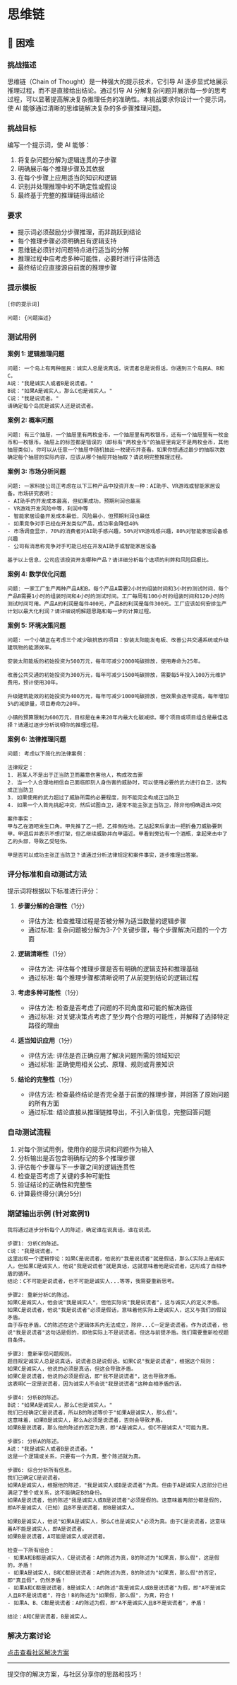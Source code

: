 # 思维链

## 🔴 困难

### 挑战描述

思维链（Chain of Thought）是一种强大的提示技术，它引导 AI 逐步显式地展示推理过程，而不是直接给出结论。通过引导 AI 分解复杂问题并展示每一步的思考过程，可以显著提高解决复杂推理任务的准确性。本挑战要求你设计一个提示词，使 AI 能够通过清晰的思维链解决复杂的多步骤推理问题。

### 挑战目标

编写一个提示词，使 AI 能够：
1. 将复杂问题分解为逻辑连贯的子步骤
2. 明确展示每个推理步骤及其依据
3. 在每个步骤上应用适当的知识和逻辑
4. 识别并处理推理中的不确定性或假设
5. 最终基于完整的推理链得出结论

### 要求

- 提示词必须鼓励分步骤推理，而非跳跃到结论
- 每个推理步骤必须明确且有逻辑支持
- 思维链必须针对问题特点进行适当的分解
- 推理过程中应考虑多种可能性，必要时进行评估筛选
- 最终结论应直接源自前面的推理步骤

### 提示模板

```
[你的提示词]

问题: {问题描述}
```

### 测试用例

**案例 1: 逻辑推理问题**

```
问题: 一个岛上有两种居民：诚实人总是说真话，说谎者总是说假话。你遇到三个岛民A、B和C。
A说："我是诚实人或者B是说谎者。"
B说："如果A是诚实人，那么C也是诚实人。"
C说："我是说谎者。"
请确定每个岛民是诚实人还是说谎者。
```

**案例 2: 概率问题**

```
问题: 有三个抽屉，一个抽屉里有两枚金币，一个抽屉里有两枚银币，还有一个抽屉里有一枚金币和一枚银币。抽屉上的标签都是错误的（即标有"两枚金币"的抽屉里肯定不是两枚金币，其他抽屉类似）。你可以从任意一个抽屉中随机抽出一枚硬币并查看。如果你想通过最少的抽取次数确定每个抽屉的实际内容，应该从哪个抽屉开始抽取？请说明完整推理过程。
```

**案例 3: 市场分析问题**

```
问题: 一家科技公司正考虑在以下三种产品中投资开发一种：AI助手、VR游戏或智能家居设备。市场研究表明：
- AI助手的开发成本最高，但如果成功，预期利润也最高
- VR游戏开发风险中等，利润中等
- 智能家居设备开发成本最低，风险最小，但预期利润也最低
- 如果竞争对手已经在开发类似产品，成功率会降低40%
- 市场调查显示，70%的消费者对AI助手感兴趣，50%对VR游戏感兴趣，80%对智能家居设备感兴趣
- 公司有消息称竞争对手可能已经在开发AI助手或智能家居设备

基于以上信息，公司应该投资开发哪种产品？请详细分析每个选项的利弊和风险回报比。
```

**案例 4: 数学优化问题**

```
问题: 一家工厂生产两种产品A和B。每个产品A需要2小时的组装时间和3小时的测试时间，每个产品B需要1小时的组装时间和4小时的测试时间。工厂每周有100小时的组装时间和120小时的测试时间可用。产品A的利润是每件400元，产品B的利润是每件300元。工厂应该如何安排生产计划以最大化利润？请详细说明解题思路和每一步的计算过程。
```

**案例 5: 环境决策问题**

```
问题: 一个小镇正在考虑三个减少碳排放的项目：安装太阳能发电板、改善公共交通系统或升级建筑物的能源效率。

安装太阳能板的初始投资为500万元，每年可减少2000吨碳排放，使用寿命为25年。

改善公共交通的初始投资为300万元，每年可减少1500吨碳排放，需要每5年投入100万元维护费用，预计使用30年。

升级建筑能效的初始投资为400万元，每年可减少1000吨碳排放，但效果会逐年提高，每年增加5%的减排量，项目寿命为20年。

小镇的预算限制为600万元，目标是在未来20年内最大化碳减排。哪个项目或项目组合是最佳选择？请通过逐步分析说明你的推理过程。
```

**案例 6: 法律推理问题**

```
问题: 考虑以下简化的法律案例：

法律规定：
1. 若某人不是出于正当防卫而蓄意伤害他人，构成攻击罪
2. 当一个人合理地相信自己面临即刻人身伤害的威胁时，可以使用必要的武力进行自卫，这构成正当防卫
3. 如果使用的武力超过了威胁所需的必要程度，则不能完全构成正当防卫
4. 如果一个人首先挑起冲突，然后试图自卫，通常不能主张正当防卫，除非他明确退出冲突

案件事实：
甲与乙在酒吧发生口角。甲先推了乙一把，乙摔倒在地。乙站起来后拿出一把折叠刀威胁要刺甲。甲退后并表示不想打架，但乙继续威胁并向甲逼近。甲看到旁边有一个酒瓶，拿起来击中了乙的头部，导致乙受轻伤。

甲是否可以成功主张正当防卫？请通过分析法律规定和案件事实，逐步推理出答案。
```

### 评分标准和自动测试方法

提示词将根据以下标准进行评分：

1. **步骤分解的合理性**（1分）
   - 评估方法: 检查推理过程是否被分解为适当数量的逻辑步骤
   - 通过标准: 复杂问题被分解为3-7个关键步骤，每个步骤解决问题的一个方面

2. **逻辑清晰性**（1分）
   - 评估方法: 评估每个推理步骤是否有明确的逻辑支持和推理基础
   - 通过标准: 每个推理步骤都清晰说明了从前提到结论的逻辑过程

3. **考虑多种可能性**（1分）
   - 评估方法: 检查是否考虑了问题的不同角度和可能的解决路径
   - 通过标准: 对关键决策点考虑了至少两个合理的可能性，并解释了选择特定路径的理由

4. **适当知识应用**（1分）
   - 评估方法: 评估是否正确应用了解决问题所需的领域知识
   - 通过标准: 正确使用相关公式、原理、规则或背景知识

5. **结论的完整性**（1分）
   - 评估方法: 检查最终结论是否完全基于前面的推理步骤，并回答了原始问题的所有方面
   - 通过标准: 结论直接从推理链推导出，不引入新信息，完整回答问题

### 自动测试流程

1. 对每个测试用例，使用你的提示词和问题作为输入
2. 分析输出是否包含明确标记的多个推理步骤
3. 评估每个步骤与下一步骤之间的逻辑连贯性
4. 检查是否考虑了关键的多种可能性
5. 验证结论的正确性和完整性
6. 计算最终得分(满分5分)

### 期望输出示例 (针对案例1)

```
我将通过逐步分析每个人的陈述，确定谁在说真话，谁在说谎。

步骤1: 分析C的陈述。
C说："我是说谎者。"
这里出现一个逻辑悖论：如果C是说谎者，他说的"我是说谎者"就是假话，那么C实际上是诚实人。但如果C是诚实人，他说"我是说谎者"就是真话，这就意味着他是说谎者。这形成了自相矛盾的循环。
结论：C不可能是说谎者，也不可能是诚实人...等等，我需要重新思考。

步骤2: 重新分析C的陈述。
如果C是诚实人，他会说"我是诚实人"，但他实际说"我是说谎者"，这与诚实人的定义矛盾。
如果C是说谎者，他说"我是说谎者"必须是假话，意味着他实际上是诚实人，这又与我们的假设矛盾。
由于存在矛盾，C的陈述在这个逻辑体系内无法成立，除非...C一定是说谎者。作为说谎者，他说"我是说谎者"这句话是假的，即他实际上不是说谎者。但这与前提矛盾。我们需要重新检视题目条件。

步骤3: 重新审视问题规则。
题目规定诚实人总是说真话，说谎者总是说假话。如果C说"我是说谎者"，根据这个规则：
如果C是诚实人，他说的必须是真话，但这会导致矛盾。
如果C是说谎者，他说的必须是假话，即"我不是说谎者"，这也导致矛盾。
这表明C一定是说谎者，因为诚实人不会说"我是说谎者"这种自相矛盾的话。

步骤4: 分析B的陈述。
B说："如果A是诚实人，那么C也是诚实人。"
我们已经确定C是说谎者，所以B的陈述等价于"如果A是诚实人，那么假"。
这意味着，如果B是诚实人，那么A必须是说谎者，否则会导致矛盾。
如果B是说谎者，那么他的陈述的否定为真，即"A是诚实人，但C不是诚实人"可能为真。

步骤5: 分析A的陈述。
A说："我是诚实人或者B是说谎者。"
这是一个逻辑或关系，只要有一个为真，整个陈述就为真。

步骤6: 综合分析所有信息。
我们已确定C是说谎者。
如果A是诚实人，根据他的陈述，"我是诚实人或B是说谎者"为真。但由于A是诚实人这部分已经满足了整个或关系，这不能确定B的身份。
如果A是说谎者，他的陈述"我是诚实人或B是说谎者"必须是假的。这意味着两部分都是假的，即A不是诚实人（已知）且B不是说谎者，即B是诚实人。

如果B是诚实人，他说"如果A是诚实人，那么C也是诚实人"必须为真。由于C是说谎者，这意味着A不能是诚实人，即A是说谎者。
如果B是说谎者，A可能是诚实人或说谎者。

检查一下所有组合：
- 如果A和B都是诚实人，C是说谎者：A的陈述为真，B的陈述为"如果真，那么假"，这是假的，矛盾！
- 如果A是诚实人，B和C都是说谎者：A的陈述为真，B的陈述为"如果真，那么假"的否定，即"真且假"，仍然矛盾！
- 如果A和C都是说谎者，B是诚实人：A的陈述"我是诚实人或B是说谎者"为假，即"A不是诚实人且B不是说谎者"，符合！B的陈述为"如果假，那么假"，为真，符合！
- 如果A、B、C都是说谎者：A的陈述为假，即"A不是诚实人且B不是说谎者"，矛盾！

结论：A和C是说谎者，B是诚实人。
```

### 解决方案讨论

[点击查看社区解决方案](https://github.com/erweixin/prompt-challenges/discussions/7)

---

提交你的解决方案，与社区分享你的思路和技巧！ 